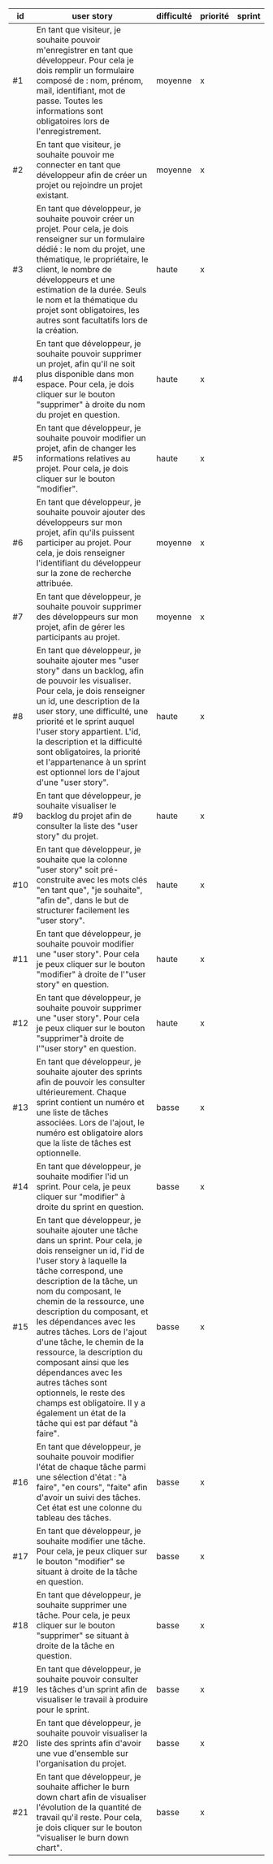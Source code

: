 | id | user story  | difficulté | priorité | sprint |
|----|-------|-------------|------------|-------------|
| #1 | En tant que visiteur, je souhaite pouvoir m'enregistrer en tant que développeur. Pour cela je dois remplir un formulaire composé de : nom, prénom, mail, identifiant, mot de passe. Toutes les informations sont obligatoires lors de l'enregistrement.           |    moyenne      |    x     |        |
| #2 | En tant que visiteur, je souhaite pouvoir me connecter en tant que développeur afin de créer un projet ou rejoindre un projet existant.   |    moyenne      |    x     |        |
| #3 |  En tant que développeur, je souhaite pouvoir créer un projet. Pour cela, je dois renseigner sur un formulaire dédié : le nom du projet, une thématique, le propriétaire, le client, le nombre de développeurs et une estimation de la durée. Seuls le nom et la thématique du projet sont obligatoires, les autres sont facultatifs lors de la création. |    haute               |    x     |        |
| #4 |  En tant que développeur, je souhaite pouvoir supprimer un projet, afin qu'il ne soit plus disponible dans mon espace. Pour cela, je dois cliquer sur le bouton "supprimer" à droite du nom du projet en question. |     haute              |    x     |        |
| #5 |  En tant que développeur, je souhaite pouvoir modifier un projet, afin de changer les informations relatives au projet. Pour cela, je dois cliquer sur le bouton "modifier". |       haute            |    x     |        |
| #6 | En tant que développeur, je souhaite pouvoir ajouter des développeurs sur mon projet, afin qu'ils puissent participer au projet. Pour cela, je dois renseigner l'identifiant du développeur sur la zone de recherche attribuée.     |      moyenne     |    x     |        |
| #7 | En tant que développeur, je souhaite pouvoir supprimer des développeurs sur mon projet, afin de gérer les participants au projet.     |  moyenne         |    x     |        |
| #8 |  En tant que développeur, je souhaite ajouter mes "user story" dans un backlog, afin de pouvoir les visualiser. Pour cela, je dois renseigner un id, une description de la user story, une difficulté, une priorité et le sprint auquel l'user story appartient. L'id, la description et la difficulté sont obligatoires, la priorité et l'appartenance à un sprint est optionnel lors de l'ajout d'une "user story". |   haute       |    x     |        |
| #9 | En tant que développeur, je souhaite visualiser le backlog du projet afin de consulter la liste des "user story" du projet.  |     haute        |    x     |        |
| #10 | En tant que développeur, je souhaite que la colonne "user story" soit pré-construite avec les mots clés "en tant que", "je souhaite", "afin de", dans le but de structurer facilement les "user story".  |        haute      |    x     |        |
| #11 | En tant que développeur, je souhaite pouvoir modifier une "user story". Pour cela je peux cliquer sur le bouton "modifier" à droite de l'"user story" en question.  |    haute      |   x     |        |
| #12 | En tant que développeur, je souhaite pouvoir supprimer une "user story". Pour cela je peux cliquer sur le bouton "supprimer"à droite de l'"user story" en question.  |     haute     |   x     |        |
| #13 |  En tant que développeur, je souhaite ajouter des sprints afin de pouvoir les consulter ultérieurement. Chaque sprint contient un numéro et une liste de tâches associées. Lors de l'ajout, le numéro est obligatoire alors que la liste de tâches est optionnelle. |    basse        |    x     |        |
| #14 |  En tant que développeur, je souhaite modifier l'id un sprint. Pour cela, je peux cliquer sur "modifier" à droite du sprint en question. |    basse        |    x     |        |
| #15 | En tant que développeur, je souhaite ajouter une tâche dans un sprint. Pour cela, je dois renseigner un id, l'id de l'user story à laquelle la tâche correspond, une description de la tâche, un nom du composant, le chemin de la ressource, une description du composant, et les dépendances avec les autres tâches. Lors de l'ajout d'une tâche, le chemin de la ressource, la description du composant ainsi que les dépendances avec les autres tâches sont optionnels, le reste des champs est obligatoire. Il y a également un état de la tâche qui est par défaut "à faire".      |     basse       |    x     |        |
| #16 | En tant que développeur, je souhaite pouvoir modifier l'état de chaque tâche parmi une sélection d'état : "à faire", "en cours", "faite" afin d'avoir un suivi des tâches. Cet état est une colonne du tableau des tâches. |    basse     |    x     |        |
| #17 | En tant que développeur, je souhaite modifier une tâche. Pour cela, je peux cliquer sur le bouton "modifier" se situant à droite de la tâche en question.   |     basse       |   x     |        |
| #18 | En tant que développeur, je souhaite supprimer une tâche. Pour cela, je peux cliquer sur le bouton "supprimer" se situant à droite de la tâche en question.   |      basse      |   x     |        |
| #19 | En tant que développeur, je souhaite pouvoir consulter les tâches d'un sprint afin de visualiser le travail à produire pour le sprint.    |      basse       |    x     |        |
| #20 | En tant que développeur, je souhaite pouvoir visualiser la liste des sprints afin d'avoir une vue d'ensemble sur l'organisation du projet.   |    basse         |    x     |        |
| #21 | En tant que développeur, je souhaite afficher le burn down chart afin de  visualiser l'évolution de la quantité de travail qu'il reste. Pour cela, je dois cliquer sur le bouton "visualiser le burn down chart".  |   basse      |    x     |         |       |
